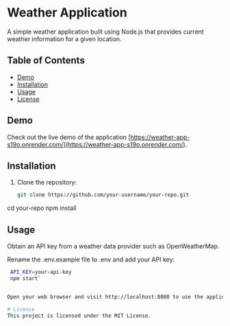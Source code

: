 # Weather Application

A simple weather application built using Node.js that provides current weather information for a given location.

## Table of Contents
- [Demo](#demo)
- [Installation](#installation)
- [Usage](#usage)
- [License](#license)

## Demo

Check out the live demo of the application [https://weather-app-s19o.onrender.com/](https://weather-app-s19o.onrender.com/).

## Installation

1. Clone the repository:

   ```bash
   git clone https://github.com/your-username/your-repo.git
cd your-repo
npm install

## Usage
Obtain an API key from a weather data provider such as OpenWeatherMap.

Rename the .env.example file to .env and add your API key:
  ```bash
   API_KEY=your-api-key
   npm start`


Open your web browser and visit http://localhost:8080 to use the application.

# License
This project is licensed under the MIT License.

